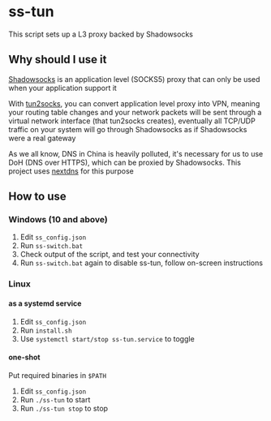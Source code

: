 # ss-tun

This script sets up a L3 proxy backed by Shadowsocks

## Why should I use it

[Shadowsocks](https://github.com/shadowsocks/shadowsocks-rust) is an application level (SOCKS5) proxy that can only be used when your application support it

With [tun2socks](https://github.com/xjasonlyu/tun2socks/), you can convert application level proxy into VPN, meaning your routing table changes and your network packets will be sent through a virtual network interface (that tun2socks creates), eventually all TCP/UDP traffic on your system will go through Shadowsocks as if Shadowsocks were a real gateway

As we all know, DNS in China is heavily polluted, it's necessary for us to use DoH (DNS over HTTPS), which can be proxied by Shadowsocks. This project uses [nextdns](https://github.com/nextdns/nextdns) for this purpose

## How to use

### Windows (10 and above)

1. Edit `ss_config.json`
2. Run `ss-switch.bat`
3. Check output of the script, and test your connectivity
4. Run `ss-switch.bat` again to disable ss-tun, follow on-screen instructions

### Linux

#### as a systemd service

1. Edit `ss_config.json`
2. Run `install.sh`
3. Use `systemctl start/stop ss-tun.service` to toggle

#### one-shot

Put required binaries in `$PATH`

1. Edit `ss_config.json`
2. Run `./ss-tun` to start
2. Run `./ss-tun stop` to stop
